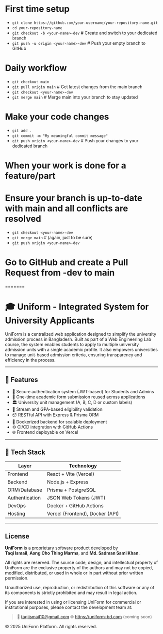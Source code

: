 
# First time setup

-   `git clone https://github.com/your-username/your-repository-name.git`
-   `cd your-repository-name`
-   `git checkout -b <your-name>-dev` # Create and switch to your dedicated branch
-   `git push -u origin <your-name>-dev` # Push your empty branch to GitHub

# Daily workflow

-   `git checkout main`
-   `git pull origin main` # Get latest changes from the main branch
-   `git checkout <your-name>-dev`
-   `git merge main` # Merge main into your branch to stay updated

# Make your code changes

-   `git add .`
-   `git commit -m "My meaningful commit message"`
-   `git push origin <your-name>-dev` # Push your changes to your dedicated branch

# When your work is done for a feature/part

# Ensure your branch is up-to-date with main and all conflicts are resolved

-   `git checkout <your-name>-dev`
-   `git merge main` # (again, just to be sure)
-   `git push origin <your-name>-dev`

# Go to GitHub and create a Pull Request from <your-name>-dev to main
=======
# 🎓 Uniform - Integrated System for University Applicants

UniForm is a centralized web application designed to simplify the university admission process in Bangladesh. Built as part of a Web Engineering Lab course, the system enables students to apply to multiple university admission units with a single academic profile. It also empowers universities to manage unit-based admission criteria, ensuring transparency and efficiency in the process.

---

## 🚀 Features

- 🔐 Secure authentication system (JWT-based) for Students and Admins
- 📝 One-time academic form submission reused across applications
- 🏛️ University unit management (A, B, C, D or custom labels)
- 🎯 Stream and GPA-based eligibility validation
- 📦 RESTful API with Express & Prisma ORM
- 🐳 Dockerized backend for scalable deployment
- ⚙️ CI/CD integration with GitHub Actions
- 🌐 Frontend deployable on Vercel

---

## 🧱 Tech Stack

| Layer         | Technology                     |
|---------------|--------------------------------|
| Frontend      | React + Vite (Vercel)          |
| Backend       | Node.js + Express              |
| ORM/Database  | Prisma + PostgreSQL            |
| Authentication| JSON Web Tokens (JWT)          |
| DevOps        | Docker + GitHub Actions        |
| Hosting       | Vercel (Frontend), Docker (API)|

---
## License

**UniForm** is a proprietary software product developed by  
**Taqi Ismail**, **Aong Cho Thing Marma**, and **Md. Sadman Sami Khan**.

All rights are reserved. The source code, design, and intellectual property of UniForm are the exclusive property of the authors and may not be copied, modified, distributed, or used in whole or in part without prior written permission.

Unauthorized use, reproduction, or redistribution of this software or any of its components is strictly prohibited and may result in legal action.

If you are interested in using or licensing UniForm for commercial or institutional purposes, please contact the development team at:

> 📧 taqiismail10@gmail.com
> 🌐 https://uniform-bd.com (coming soon)

© 2025 UniForm Platform. All rights reserved.


